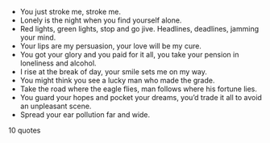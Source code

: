  - You just stroke me, stroke me.
 - Lonely is the night when you find yourself alone.
 - Red lights, green lights, stop and go jive. Headlines, deadlines, jamming your mind.
 - Your lips are my persuasion, your love will be my cure.
 - You got your glory and you paid for it all, you take your pension in loneliness and alcohol.
 - I rise at the break of day, your smile sets me on my way.
 - You might think you see a lucky man who made the grade.
 - Take the road where the eagle flies, man follows where his fortune lies.
 - You guard your hopes and pocket your dreams, you’d trade it all to avoid an unpleasant scene.
 - Spread your ear pollution far and wide.

10 quotes